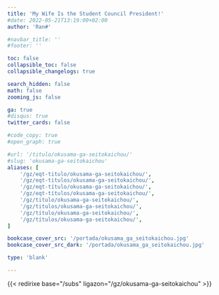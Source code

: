 ```yaml
---
title: 'My Wife Is the Student Council President!'
#date: 2022-05-21T13:19:00+02:00
author: 'Ran#'

#navbar_title: ''
#footer: ''

toc: false
collapsible_toc: false
collapsible_changelogs: true

search_hidden: false
math: false
zooming_js: false

ga: true
#disqus: true
twitter_cards: false

#code_copy: true
#open_graph: true

#url: '/titulo/okusama-ga-seitokaichou/'
#slug: 'okusama-ga-seitokaichou'
aliases: [
    '/gz/eqt-titulo/okusama-ga-seitokaichou/',
    '/gz/eqt-titulos/okusama-ga-seitokaichou/',
    '/gz/eqt-título/okusama-ga-seitokaichou/',
    '/gz/eqt-títulos/okusama-ga-seitokaichou/',
    '/gz/titulo/okusama-ga-seitokaichou/',
    '/gz/titulos/okusama-ga-seitokaichou/',
    '/gz/título/okusama-ga-seitokaichou/',
    '/gz/títulos/okusama-ga-seitokaichou/',
]

bookcase_cover_src: '/portada/okusama_ga_seitokaichou.jpg'
bookcase_cover_src_dark: '/portada/okusama_ga_seitokaichou.jpg'

type: 'blank'

---
```


{{< redirixe base="/subs" ligazon="/gz/okusama-ga-seitokaichou" >}}
